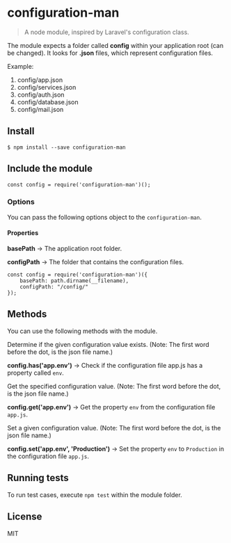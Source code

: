 # configuration-man
> A node module, inspired by Laravel's configuration class.


The module expects a folder called **config** within your application root (can be changed). It looks for **.json** files, which represent configuration files. 

Example:

1. config/app.json
2. config/services.json
3. config/auth.json
4. config/database.json
4. config/mail.json



## Install

```
$ npm install --save configuration-man
```


## Include the module

```
const config = require('configuration-man')();
```

### Options
You can pass the following options object to the ```configuration-man```. 

#### Properties 

**basePath** -> The application root folder.

**configPath** -> The folder that contains the configuration files.
 
```
const config = require('configuration-man')({
    basePath: path.dirname(__filename),
    configPath: "/config/"
});
```

## Methods

You can use the following methods with the module.

Determine if the given configuration value exists. (Note: The first word before the dot, is the json file name.)

**config.has('app.env')** -> Check if the configuration file app.js has a property called ```env```.

Get the specified configuration value. (Note: The first word before the dot, is the json file name.)

**config.get('app.env')** -> Get the property ```env``` from the configuration file ```app.js```.

Set a given configuration value. (Note: The first word before the dot, is the json file name.)

**config.set('app.env', 'Production')** -> Set the property ```env``` to ```Production``` in the configuration file ```app.js```.

## Running tests

To run test cases, execute ```npm test``` within the module folder.

## License

MIT
